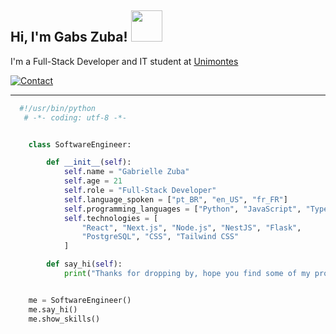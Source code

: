 <h2>Hi, I'm Gabs Zuba! <img src="https://media.giphy.com/media/mGcNjsfWAjY5AEZNw6/giphy.gif" width="50"></h2>

<p>I'm a Full-Stack Developer and IT student at  <a href="https://unimontes.br/"> Unimontes </a>

[![Contact](https://skillicons.dev/icons?i=linkedin)](https://www.linkedin.com/in/gabrielle-zuba/)


---

```python
  #!/usr/bin/python
   # -*- coding: utf-8 -*-


    class SoftwareEngineer:

        def __init__(self):
            self.name = "Gabrielle Zuba"
            self.age = 21  
            self.role = "Full-Stack Developer"
            self.language_spoken = ["pt_BR", "en_US", "fr_FR"]
            self.programming_languages = ["Python", "JavaScript", "TypeScript", "Java"]
            self.technologies = [
                "React", "Next.js", "Node.js", "NestJS", "Flask",
                "PostgreSQL", "CSS", "Tailwind CSS"
            ]

        def say_hi(self):
            print("Thanks for dropping by, hope you find some of my projects interesting.")


    me = SoftwareEngineer()
    me.say_hi()
    me.show_skills()
    
```

